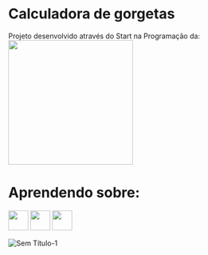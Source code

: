 # Calculadora de gorgetas

 Projeto desenvolvido através do Start na Programação da: 
<img src="https://uploads-ssl.webflow.com/645baaf6d280a237e2676a09/645e88a4e405063118deef7d_logo-darkBG.png" width="250px" />

# Aprendendo sobre:
<img src="https://cdn.jsdelivr.net/gh/devicons/devicon/icons/html5/html5-original.svg" width="40" height="40" /> <img src="https://cdn.jsdelivr.net/gh/devicons/devicon/icons/css3/css3-original.svg" width="40" height="40"/> <img src="https://cdn.jsdelivr.net/gh/devicons/devicon/icons/javascript/javascript-original.svg" width="40" height="40" />


![Sem Título-1](https://github.com/Alderj/calcular-gorgeta/assets/33815682/0b91be01-c19f-4d4f-86b4-01b4ef124846)


